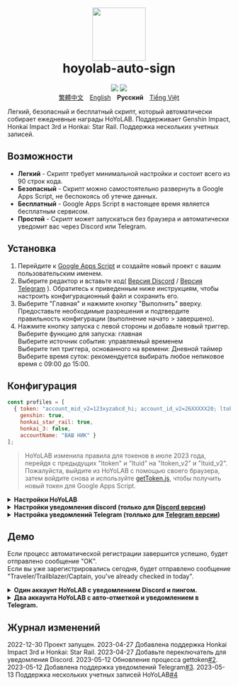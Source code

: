 <h1 align="center">
    <img width="120" height="120" src="pic/logo.svg" alt=""><br>
    hoyolab-auto-sign
</h1>

<p align="center">
    <img src="https://img.shields.io/github/license/canaria3406/hoyolab-auto-sign?style=flat-square">
    <img src="https://img.shields.io/github/stars/canaria3406/hoyolab-auto-sign?style=flat-square">
    <br><a href="/README_zh-tw.md">繁體中文</a>　<a href="/README.md">English</a>　<b>Русский</b>　<a href="/README_vi-vn.md">Tiếng Việt</a>
</p>

Легкий, безопасный и бесплатный скрипт, который автоматически собирает ежедневные награды HoYoLAB.
Поддерживает Genshin Impact, Honkai Impact 3rd и Honkai: Star Rail. Поддержка нескольких учетных записей.

## Возможности
* **Легкий** - Скрипт требует минимальной настройки и состоит всего из 90 строк кода.
* **Безопасный** - Скрипт можно самостоятельно развернуть в Google Apps Script, не беспокоясь об утечке данных.
* **Бесплатный** - Google Apps Script в настоящее время является бесплатным сервисом.
* **Простой** - Скрипт может запускаться без браузера и автоматически уведомит вас через Discord или Telegram.

## Установка
1. Перейдите к [Google Apps Script](https://script.google.com/home/start) и создайте новый проект с вашим пользовательским именем.
2. Выберите редактор и вставьте код( [Версия Discord](https://github.com/canaria3406/hoyolab-auto-sign/blob/main/src/main-discord.gs) / [Версия Telegram](https://github.com/canaria3406/hoyolab-auto-sign/blob/main/src/main-telegram.gs) ). Обратитесь к приведенным ниже инструкциям, чтобы настроить конфигурационный файл и сохранить его.
3. Выберите "Главная" и нажмите кнопку "Выполнить" вверху.
   Предоставьте необходимые разрешения и подтвердите правильность конфигурации (выполнение начато > завершено).
4. Нажмите кнопку запуска с левой стороны и добавьте новый триггер.  
   Выберите функцию для запуска: главная  
   Выберите источник события: управляемый временем  
   Выберите тип триггера, основанного на времени: Дневной таймер  
   Выберите время суток: рекомендуется выбирать любое непиковое время с 09:00 до 15:00.

## Конфигурация

```javascript
const profiles = [
  { token: "account_mid_v2=123xyzabcd_hi; account_id_v2=26XXXXX20; ltoken_v2=v2_CANARIAXXXXXXXXXXXXXXXXXXXXXXXXXXXXXXXXXXXXXXXXXXXXXXXXXXXXXXXXXXXXXXXXXXXXXXXXXXXXXXXXXXXXX3406; ltmid_v2=123xyzabcd_hi; ltuid_v2=26XXXXX20;", 
    genshin: true, 
    honkai_star_rail: true, 
    honkai_3: false, 
    accountName: "ВАШ НИК" }
];
```

> HoYoLAB изменила правила для токенов в июле 2023 года, перейдя с предыдущих "ltoken" и "ltuid" на "ltoken_v2" и "ltuid_v2".
Пожалуйста, выйдите из HoYoLAB с помощью своего браузера, затем войдите снова и используйте [getToken.js](https://github.com/canaria3406/hoyolab-auto-sign/blob/main/src/getToken.js), чтобы получить новый токен для Google Apps Script.

<details>
<summary><b>Настройки HoYoLAB</b></summary>

1. **token** - Пожалуйста, введите токен для регистрации на странице HoYoLAB.

   После входа на [страницу регистрации в HoYoLAB](https://www.hoyalab.com/circles), нажмите клавишу F12, чтобы войти в консоль.
Вставьте следующий код и запустите его, чтобы получить токен. Скопируйте токен и заключите его в "кавычки".
   ```javascript
   function getCookie(name) {
      const value = `; ${document.cookie}`;
      const parts = value.split(`; ${name}=`);
      if (parts.length === 2) return parts.pop().split(';').shift();
   }
   let token = 'Error';
   if (document.cookie.includes('ltoken=')) {
      token = `ltoken=${getCookie('ltoken')}; ltuid=${getCookie('ltuid')};`;
   } else if (document.cookie.includes('ltoken_v2=')) {
      token = `account_mid_v2=${getCookie('account_mid_v2')}; account_id_v2=${getCookie('account_id_v2')}; ltoken_v2=${getCookie('ltoken_v2')}; ltmid_v2=${getCookie('ltmid_v2')}; ltuid_v2=${getCookie('ltuid_v2')};`;
   }
   let ask = confirm(token + '\n\nPress enter, then paste the token into your Google Apps Script Project');
   if (ask) {
      copy(token);
      msg = token;
   } else {
      msg = 'Cancel';
   }
   ```

2. **genshin**

   Следует ли включать автоматическую регистрацию для Genshin Impact.  
   Если вы хотите, установите для него значение true. Если нет, пожалуйста, установите для него значение false.  
   Если вы не играете в Genshin Impact или ваша учетная запись не привязана к uid, пожалуйста, установите для нее значение false.

3. **honkai_star_rail**

   Включать ли автоматическую регистрацию для Honkai: Star Rail.  
   Если вы хотите, установите для него значение true. Если нет, пожалуйста, установите для него значение false.  
   Если вы не играете в Honkai: Star Rail или ваша учетная запись не привязана к uid, пожалуйста, установите для нее значение false.

4. **honkai_3**

   Включать ли автоматическую регистрацию для Honkai Impact 3rd.  
   Если вы хотите, установите для него значение true. Если нет, пожалуйста, установите для него значение false.  
   Если вы не играете в Honkai Impact 3rd или ваша учетная запись не привязана к uid, пожалуйста, установите для нее значение false.

5. **accountName** - Пожалуйста, введите свой индивидуальный ник.

Пожалуйста, введите здесь свой ник из HoYoLAB или внутриигровой ник.

</details>

<details>
<summary><b>Настройки уведомления discord (только для <a href="https://github.com/canaria3406/hoyolab-auto-sign/blob/main/src/main-discord.gs">Discord версии</a>)</b></summary>

```javascript
const discord_notify = true
const myDiscordID = "20000080000000040"
const discordWebhook = "https://discord.com/api/webhooks/1050000000000000060/6aXXXXXXXXXXXXXXXXXXXXXXXXXXXXXXXXXXXXXXXXXXXXXXXXXXXXXXXXXXXXXXXXnB"
```

1. **discord_notify**

   Следует ли включать Discord notify.  
   Если вы хотите включить автоматическое уведомление о регистрации, установите для него значение true. Если нет, пожалуйста, установите для него значение false.

2. **myDiscordID** - Пожалуйста, введите свой user ID от Discord.

   Хотите ли вы, чтобы вас пинговали при неудачной регистрации.
Скопируйте свой ID Discord, который выглядит как "23456789012345678", и введите его в "кавычки".
Вы можете обратиться к [этой статье](https://support.discord.com/hc/en-us/articles/206346498), чтобы найти свой ID Discord.
Если вы не хотите, чтобы вас проверяли, оставьте поле "кавычки" пустым.

3. **discordWebhook** - Пожалуйста, введите вебхук Discord для канала сервера для отправки уведомления.

   Вы можете обратиться к [этой статье](https://support.discord.com/hc/en-us/articles/228383668) для создания веб-узла Discord.
Как только вы закончите создание Discord webhook, вы получите URL-адрес вашего Discord вебхука, который как `https://discord.com/api/webhooks/1234567890987654321/PekopekoPekopekoPekopeko06f810494a4dbf07b726924a5f60659f09edcaa1`.
Скопируйте URL-адрес вебхука и вставьте его в "кавычки".

</details>

<details>
<summary><b>Настройка уведомлений Telegram (толлько для <a href="https://github.com/canaria3406/hoyolab-auto-sign/blob/main/src/main-telegram.gs">Telegram версии</a>)</b></summary>

```javascript
const telegram_notify = true
const myTelegramID = "1XXXXXXX0"
const telegramBotToken = "6XXXXXXXXX:AAAAAAAAAAXXXXXXXXXX8888888888Peko"
```

1. **telegram_notify**

   Следует ли включать уведомление Telegram.  
   Если вы хотите включить автоматическую регистрацию в уведомлении, установите для нее значение true. Если нет, пожалуйста, установите для него значение false.

2. **myTelegramID** - Пожалуйста, введите свой Telegram ID.

   Используйте команду `/getid`, чтобы найти свой идентификатор пользователя Telegram, отправив сообщение [@IDBot].(https://t.me/myidbot ).).
Скопируйте свой ID Telegram, который выглядит как "123456780", и введите его в "кавычки".

3. **telegramBotToken** - Пожалуйста, введите свой токен Telegram-бота.

   Используйте команду `/newbot`, чтобы создать нового бота в Telegram, отправив сообщение [@BotFather](https://t.me/botfather).
   Как только вы закончите создание бота, вы получите свой токен Telegram-бота, который выглядит как `110201543:AAHdqTcvCH1vGWJxfSeofSAs0K5PALDsaw`.
   Скопируйте свой токен Telegram-бота и заполните его в "кавычках".
   Для получения более подробных инструкций вы можете обратиться к [этой статье](https://core.telegram.org/bots/features#botfather).

</details>

## Демо
Если процесс автоматической регистрации завершится успешно, будет отправлено сообщение "OK".  
Если вы уже зарегистрировались сегодня, будет отправлено сообщение "Traveler/Trailblazer/Captain, you've already checked in today".

<details>
<summary><b>Один аккаунт HoYoLAB с уведомлением Discord и пингом.</b></summary>

Включены авто-отметки Genshin Impact и Honkai: Star Rail, включите Discord уведомления, пинг в Discord.

```javascript
const profiles = [
  { token: "account_mid_v2=123xyzabcd_hi; account_id_v2=26XXXXX20; ltoken_v2=v2_CANARIAXXXXXXXXXXXXXXXXXXXXXXXXXXXXXXXXXXXXXXXXXXXXXXXXXXXXXXXXXXXXXXXXXXXXXXXXXXXXXXXXXXXXX3406; ltmid_v2=123xyzabcd_hi; ltuid_v2=26XXXXX20;", 
    genshin: true, 
    honkai_star_rail: true, 
    honkai_3: false, 
    accountName: "HuTao" }
];

const discord_notify = true
const myDiscordID = "240000800000300040"
const discordWebhook = "https://discord.com/api/webhooks/10xxxxxxxxxxxxxxx60/6aXXXXXXXXXXXXXXXXXXXXXXXXXXXXXXXXXXXXXXXXXXXXXXXXXXXXXXXXXXXXXXXXnB"
```
![image](https://github.com/canaria3406/hoyolab-auto-sign/blob/main/pic/E02.png)

</details>

<details>
<summary><b>Два аккаунта HoYoLAB с авто-отметкой и уведомлением в Telegram.</b></summary>

Включены авто-отметки Genshin Impact на аккаунте А, и Honkai Impact 3rd на аккаунте Б, включены уведомления в Telegram.

```javascript
const profiles = [
  { token: "account_mid_v2=123xyzabcd_hi; account_id_v2=26XXXXX20; ltoken_v2=v2_CANARIAXXXXXXXXXXXXXXXXXXXXXXXXXXXXXXXXXXXXXXXXXXXXXXXXXXXXXXXXXXXXXXXXXXXXXXXXXXXXXXXXXXXXX3406; ltmid_v2=123xyzabcd_hi; ltuid_v2=26XXXXX20;", 
    genshin: true, 
    honkai_star_rail: false, 
    honkai_3: false, 
    accountName: "accountA" },
  { token: "account_mid_v2=456qwertyu_hi; account_id_v2=28XXXXX42; ltoken_v2=v2_GENSHINXXXXXXXXXXXXXXXXXXXXXXXXXXXXXXXXXXXXXXXXXXXXXXXXXXXXXXXXXXXXXXXXXXXXXXXXXXXXXXXXXXXXX5566; ltmid_v2=456qwertyu_hi; ltuid_v2=28XXXXX42;", 
    genshin: false, 
    honkai_star_rail: false, 
    honkai_3: true, 
    accountName: "accountB" }
];

const telegram_notify = true
const myTelegramID = "1XXXXXXX0"
const telegramBotToken = "6XXXXXXXXX:AAAAAAAAAAXXXXXXXXXX8888888888Peko"
```
![image](https://github.com/canaria3406/hoyolab-auto-sign/blob/main/pic/E03.png)

</details>

## Журнал изменений
2022-12-30 Проект запущен.
2023-04-27 Добавлена поддержка Honkai Impact 3rd и Honkai: Star Rail.
2023-04-27 Добавьте переключатель для уведомления Discord.
2023-05-12 Обновление процесса gettoken[#2](https://github.com/canaria3406/hoyolab-auto-sign/pull/2).
2023-05-12 Добавлена поддержка уведомлений Telegram[#3](https://github.com/canaria3406/hoyolab-auto-sign/pull/3).
2023-05-13 Поддержка нескольких учетных записей HoYoLAB[#4](https://github.com/canaria3406/hoyolab-auto-sign/pull/4)
